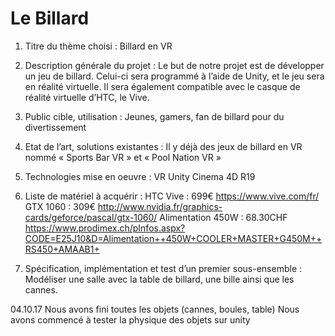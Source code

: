 # Le Billard

1. Titre du thème choisi :
	Billard en VR


2. Description générale du projet :
	Le but de notre projet est de développer un jeu de billard. Celui-ci sera programmé à l’aide de Unity, et le jeu sera en réalité virtuelle. Il sera également compatible avec 	le casque de réalité virtuelle d’HTC, le Vive.


3. Public cible, utilisation : 
	Jeunes, gamers, fan de billard pour du divertissement


4. Etat de l’art, solutions existantes : 
	Il y déjà des jeux de billard en VR nommé « Sports Bar VR » et « Pool Nation VR »


5. Technologies mise en oeuvre : 
	VR
	Unity
	Cinema 4D R19

6. Liste de matériel à acquérir : 
	HTC Vive : 699€ https://www.vive.com/fr/
	GTX 1060 : 309€ http://www.nvidia.fr/graphics-cards/geforce/pascal/gtx-1060/
	Alimentation 450W : 68.30CHF https://www.prodimex.ch/pInfos.aspx?CODE=E25J10&D=Alimentation++450W+COOLER+MASTER+G450M++RS450+AMAAB1+


7. Spécification, implémentation et test d’un premier sous-ensemble : 
	Modéliser une salle avec la table de billard, une bille ainsi que les cannes. 

04.10.17 
Nous avons fini toutes les objets (cannes, boules, table)
Nous avons commencé à tester la physique des objets sur unity
